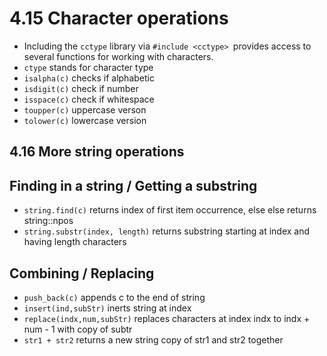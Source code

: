 # 4.15 Character operations
* Including the `cctype` library via `#include <cctype> `provides access to several functions for working with characters.
* `ctype` stands for character type
* `isalpha(c)` checks if alphabetic
* `isdigit(c)` check if number
* `isspace(c)` check if whitespace
* `toupper(c)` uppercase verson
* `tolower(c)` lowercase version

## 4.16 More string operations

## Finding in a string / Getting a substring
* `string.find(c)`  returns index of first item occurrence, else else returns string::npos
* `string.substr(index, length)` returns substring starting at index and having length characters

## Combining / Replacing
* `push_back(c)` appends c to the end of string
* `insert(ind,subStr)` inerts string at index
* `replace(indx,num,subStr)` replaces characters at index indx to indx + num - 1 with copy of subtr
* `str1 + str2` returns a new string copy of str1 and str2 together


